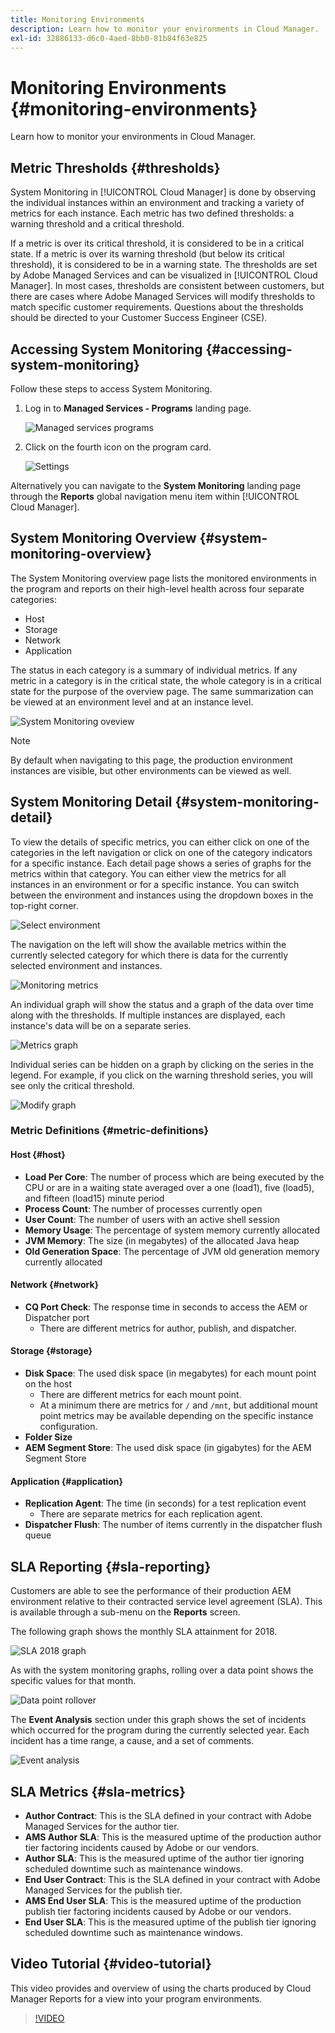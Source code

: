 ```yaml
---
title: Monitoring Environments
description: Learn how to monitor your environments in Cloud Manager.
exl-id: 32886133-d6c0-4aed-8bb0-81b84f63e825
---
```


# Monitoring Environments {#monitoring-environments}

Learn how to monitor your environments in Cloud Manager.

## Metric Thresholds {#thresholds}

System Monitoring in [!UICONTROL Cloud Manager] is done by observing the individual instances within an environment and tracking a variety of metrics for each instance. Each metric has two defined thresholds: a warning threshold and a critical threshold. 

If a metric is over its critical threshold, it is considered to be in a critical state. If a metric is over its warning threshold (but below its critical threshold), it is considered to be in a warning state. The thresholds are set by Adobe Managed Services and can be visualized in [!UICONTROL Cloud Manager]. In most cases, thresholds are consistent between customers, but there are cases where Adobe Managed Services will modify thresholds to match specific customer requirements. Questions about the thresholds should be directed to your Customer Success Engineer (CSE).

## Accessing System Monitoring {#accessing-system-monitoring}

Follow these steps to access System Monitoring.

1. Log in to **Managed Services - Programs** landing page.

   ![Managed services programs](/help/assets/ProgramLanding.png)

1. Click on the fourth icon on the program card.
 
   ![Settings](/help/assets/first-timea1.png)


Alternatively you can navigate to the **System Monitoring** landing page through the **Reports** global navigation menu item within [!UICONTROL Cloud Manager].

## System Monitoring Overview {#system-monitoring-overview}

The System Monitoring overview page lists the monitored environments in the program and reports on their high-level health across four separate categories:

* Host
* Storage
* Network
* Application

The status in each category is a summary of individual metrics. If any metric in a category is in the critical state, the whole category is in a critical state for the purpose of the overview page. The same summarization can be viewed at an environment level and at an instance level. 

![System Monitoring oveview](/help/assets/System-Monitoring-Reports.png)

>[!NOTE]
>
>By default when navigating to this page, the production environment instances are visible, but other environments can be viewed as well.

## System Monitoring Detail {#system-monitoring-detail}

To view the details of specific metrics, you can either click on one of the categories in the left navigation or click on one of the category indicators for a specific instance. Each detail page shows a series of graphs for the metrics within that category. You can either view the metrics for all instances in an environment or for a specific instance. You can switch between the environment and instances using the dropdown boxes in the top-right corner.

![Select environment](/help/assets/System_Monitoring1.png)

The navigation on the left will show the available metrics within the currently selected category for which there is data for the currently selected environment and instances.

![Monitoring metrics](/help/assets/System_Monitoring2.png)

An individual graph will show the status and a graph of the data over time along with the thresholds. If multiple instances are displayed, each instance's data will be on a separate series.

![Metrics graph](/help/assets/Monitoring_Graphs1.png)

Individual series can be hidden on a graph by clicking on the series in the legend. 
For example, if you click on the warning threshold series, you will see only the critical threshold.

![Modify graph](/help/assets/Monitoring_Graphs2.png)

### Metric Definitions {#metric-definitions}

#### Host {#host}

* **Load Per Core**: The number of process which are being executed by the CPU or are in a waiting state averaged over a one (load1), five (load5), and fifteen (load15) minute period
* **Process Count**: The number of processes currently open
* **User Count**: The number of users with an active shell session
* **Memory Usage**: The percentage of system memory currently allocated
* **JVM Memory**: The size (in megabytes) of the allocated Java heap
* **Old Generation Space**: The percentage of JVM old generation memory currently allocated

#### Network {#network}

* **CQ Port Check**: The response time in seconds to access the AEM or Dispatcher port
  * There are different metrics for author, publish, and dispatcher.

#### Storage {#storage}

* **Disk Space**: The used disk space (in megabytes) for each mount point on the host
  * There are different metrics for each mount point.
  * At a minimum there are metrics for `/` and `/mnt`, but additional mount point metrics may be available depending on the specific instance configuration.
* **Folder Size**
* **AEM Segment Store**: The used disk space (in gigabytes) for the AEM Segment Store

#### Application {#application}

* **Replication Agent**: The time (in seconds) for a test replication event
  * There are separate metrics for each replication agent.
* **Dispatcher Flush**: The number of items currently in the dispatcher flush queue

## SLA Reporting {#sla-reporting}

Customers are able to see the performance of their production AEM environment relative to their contracted service level agreement (SLA). This is available through a sub-menu on the **Reports** screen.

The following graph shows the monthly SLA attainment for 2018.

![SLA 2018 graph](/help/assets/SLA-Reports-one.png)

As with the system monitoring graphs, rolling over a data point shows the specific values for that month.

![Data point rollover](/help/assets/SLA-Reports-two.png)

The **Event Analysis** section under this graph shows the set of incidents which occurred for the program during the currently selected year. Each incident has a time range, a cause, and a set of comments.

![Event analysis](/help/assets/sla-reporting3.png)

## SLA Metrics {#sla-metrics}

* **Author Contract**: This is the SLA defined in your contract with Adobe Managed Services for the author tier.
* **AMS Author SLA**: This is the measured uptime of the production author tier factoring incidents caused by Adobe or our vendors.
* **Author SLA**: This is the measured uptime of the author tier ignoring scheduled downtime such as maintenance windows.
* **End User Contract**: This is the SLA defined in your contract with Adobe Managed Services for the publish tier.
* **AMS End User SLA**: This is the measured uptime of the production publish tier factoring incidents caused by Adobe or our vendors.
* **End User SLA**: This is the measured uptime of the publish tier ignoring scheduled downtime such as maintenance windows.

## Video Tutorial {#video-tutorial}

This video provides and overview of using the charts produced by Cloud Manager Reports for a view into your program environments.

>[!VIDEO](https://video.tv.adobe.com/v/26315/)
